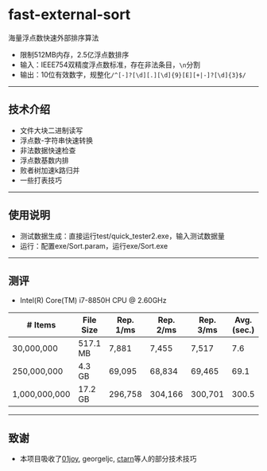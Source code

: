 # fast-external-sort
海量浮点数快速外部排序算法
* 限制512MB内存，2.5亿浮点数排序
* 输入：IEEE754双精度浮点数标准，存在非法条目，`\n`分割
* 输出：10位有效数字，规整化`/^[-]?[\d][.][\d]{9}[E][+|-]?[\d]{3}$/`

---
## 技术介绍
* 文件大块二进制读写
* 浮点数-字符串快速转换
* 非法数据快速检查
* 浮点数基数内排
* 败者树加速k路归并
* 一些打表技巧

---
## 使用说明
* 测试数据生成：直接运行test/quick_tester2.exe，输入测试数据量
* 运行：配置exe/Sort.param，运行exe/Sort.exe

---
## 测评
* Intel(R) Core(TM) i7-8850H CPU @ 2.60GHz

| # Items | File Size | Rep. 1/ms | Rep. 2/ms | Rep. 3/ms | Avg. (sec.) |
| - | - | - | - | - | - |
| 30,000,000 | 517.1 MB | 7,881 | 7,455 | 7,517 | 7.6 |
| 250,000,000 | 4.3 GB | 69,095 | 68,834 | 69,465 | 69.1 |
| 1,000,000,000 | 17.2 GB | 296,758 | 304,166 | 300,701 | 300.5 |


---
## 致谢
* 本项目吸收了[01joy](https://github.com/01joy), georgeljc, [ctarn](https://github.com/ctarn)等人的部分技术技巧